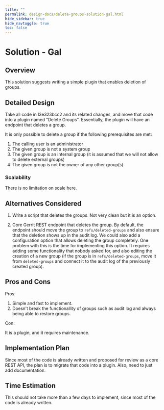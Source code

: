 ```yaml
---
title: ""
permalink: design-docs/delete-groups-solution-gal.html
hide_sidebar: true
hide_navtoggle: true
toc: false
---
```


# Solution - Gal

## <a id="overview"> Overview

This solution suggests writing a simple plugin that enables deletion of groups.

## <a id="detailed-design"> Detailed Design

Take all code in I3e323bcc2 and its related changes, and move that code into
a plugin named "Delete Groups".
Essentially, the plugin will have an endpoint that deletes a group.

It is only possible to delete a group if the following prerequisites are met:

1. The calling user is an administrator
2. The given group is not a system group
3. The given group is an internal group (it is assumed that we will not allow
to delete external groups)
4. The given group is not the owner of any other group(s)

### <a id="scalability"> Scalability

There is no limitation on scale here.

## <a id="alternatives-considered"> Alternatives Considered

1. Write a script that deletes the groups. Not very clean but it is an option.

2. Core Gerrit REST endpoint that deletes the group. By default, the endpoint
should move the group to `refs/deleted-groups` and also ensure that the deletion
shows up in the audit log. We could also add a configuration option that allows
deleting the group completely. One problem with this is the time for implementing this
option. It requires adding some functionality that nobody asked for, and also editing the
creation of a new group (if the group is in `refs/deleted-groups`, move it from
`deleted-groups` and connect it to the audit log of the previously created group).

## <a id="pros-and-cons"> Pros and Cons

Pros:

1. Simple and fast to implement.
2. Doesn't break the functionallity of groups such as audit log and always being
able to restore groups.

Con:

It is a plugin, and it requires maintenance.

## <a id="implementation-plan"> Implementation Plan

Since most of the code is already written and proposed for review as a core REST
API, the plan is to migrate that code into a plugin. Also, need to just add documentation.

## <a id="time-estimation"> Time Estimation

This should not take more than a few days to implement, since most of the code is
already written.
